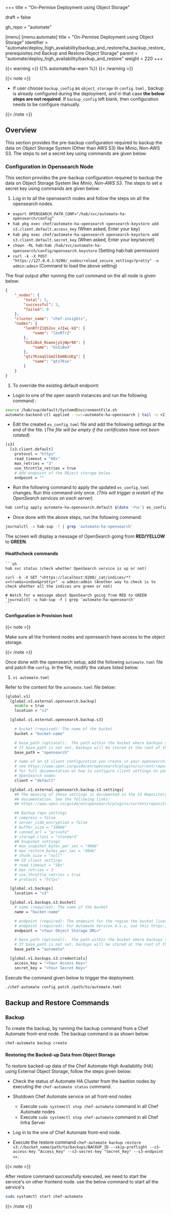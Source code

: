 +++
title = "On-Permise Deployment using Object Storage"

draft = false

gh_repo = "automate"

[menu]
  [menu.automate]
    title = "On-Permise Deployment using Object Storage"
    identifier = "automate/deploy_high_availability/backup_and_restore/ha_backup_restore_prerequisites.md Backup and Restore Object Storage"
    parent = "automate/deploy_high_availability/backup_and_restore"
    weight = 220
+++

{{< warning >}}
{{% automate/ha-warn %}}
{{< /warning >}}

{{< note >}}

- If user choose `backup_config` as `object_storage` in `config.toml,` backup is already configured during the deployment, and in that case **the below steps are not required**. If `backup_config` left blank, then configuration needs to be configure manually.

{{< /note >}}

## Overview

This section provides the pre-backup configuration required to backup the data on Object Storage System (Other than AWS S3) like Minio, Non-AWS S3. The steps to set a secret key using commands are given below:

### Configuration in Opensearch Node

This section provides the pre-backup configuration required to backup the data on Object Storage System like _Minio_, _Non-AWS S3_. The steps to set a secret key using commands are given below:

1. Log in to all the opensearch nodes and follow the steps on all the opensearch nodes.

- `export OPENSEARCH_PATH_CONF="/hab/svc/automate-ha-opensearch/config"`
- `hab pkg exec chef/automate-ha-opensearch opensearch-keystore add s3.client.default.access_key` (When asked, Enter your key)
- `hab pkg exec chef/automate-ha-opensearch opensearch-keystore add s3.client.default.secret_key` (When asked, Enter your key/secret)
- `chown -RL hab:hab /hab/svc/automate-ha-opensearch/config/opensearch.keystore` (Setting hab:hab permission)
- `curl -k -X POST "https://127.0.0.1:9200/_nodes/reload_secure_settings?pretty" -u admin:admin` (Command to load the above setting)

The final output after running the curl command on the all node is given below:

```json
{
	"_nodes": {
		"total": 3,
		"successful": 3,
		"failed": 0
	},
	"cluster_name": "chef-insights",
	"nodes": {
		"lenRTrZ1QS2uv_vJIwL-kQ": {
			"name": "lenRTrZ"
		},
		"Us5iBo4_RoaeojySjWpr9A": {
			"name": "Us5iBo4"
		},
		"qtz7KseqSlGm2lEm0BiUEg": {
			"name": "qtz7Kse"
		}
	}
}
```

1. To override the existing default endpoint:

- Login to one of the open search instances and run the following command :

```sh
source /hab/sup/default/SystemdEnvironmentFile.sh
automate-backend-ctl applied --svc=automate-ha-opensearch | tail -n +2 > es_config.toml
```

- Edit the created `es_config.toml` file and add the following settings at the end of the file. (_The file will be empty if the certificates have not been rotated_)

```sh
[s3]
  [s3.client.default]
    protocol = "https"
    read_timeout = "60s"
    max_retries = "3"
    use_throttle_retries = true
    # Add endpoint of the Object storage below
    endpoint = ""
```

- Run the following command to apply the updated `es_config.toml` changes. Run this command only once. (_This will trigger a restart of the OpenSearch services on each server_)

```sh
hab config apply automate-ha-opensearch.default $(date '+%s') es_config.toml
```

- Once done with the above steps, run the following command:

```sh
journalctl -u hab-sup -f | grep 'automate-ha-opensearch'
```

The screen will display a message of OpenSearch going from **RED/YELLOW** to **GREEN**.

#### Healthcheck commands

    ```sh
    hab svc status (check whether OpenSearch service is up or not)

    curl -k -X GET "<https://localhost:9200/_cat/indices/*?v=true&s=index&pretty>" -u admin:admin (Another way to check is to check whether all the indices are green or not)

    # Watch for a message about OpenSearch going from RED to GREEN
    `journalctl -u hab-sup -f | grep 'automate-ha-opensearch'
    ```

#### Configuration in Provision host

{{< note >}}

Make sure all the frontend nodes and opensearch have access to the object storage.

{{< /note >}}

Once done with the opensearch setup, add the following `automate.toml` file and patch the `config`. In the file, modify the values listed below:

1. `vi automate.toml`

Refer to the content for the `automate.toml` file below:

```sh
[global.v1]
  [global.v1.external.opensearch.backup]
    enable = true
    location = "s3"

  [global.v1.external.opensearch.backup.s3]

    # bucket (required): The name of the bucket
    bucket = "bucket-name"

    # base_path (optional):  The path within the bucket where backups should be stored
    # If base_path is not set, backups will be stored at the root of the bucket.
    base_path = "opensearch"

    # name of an s3 client configuration you create in your opensearch.yml
    # see https://www.open.co/guide/en/opensearch/plugins/current/repository-s3-client.html
    # for full documentation on how to configure client settings on your
    # OpenSearch nodes
    client = "default"

  [global.v1.external.opensearch.backup.s3.settings]
    ## The meaning of these settings is documented in the S3 Repository Plugin
    ## documentation. See the following links:
    ## https://www.open.co/guide/en/opensearch/plugins/current/repository-s3-repository.html

    ## Backup repo settings
    # compress = false
    # server_side_encryption = false
    # buffer_size = "100mb"
    # canned_acl = "private"
    # storage_class = "standard"
    ## Snapshot settings
    # max_snapshot_bytes_per_sec = "40mb"
    # max_restore_bytes_per_sec = "40mb"
    # chunk_size = "null"
    ## S3 client settings
    # read_timeout = "50s"
    # max_retries = 3
    # use_throttle_retries = true
    # protocol = "https"

  [global.v1.backups]
    location = "s3"

  [global.v1.backups.s3.bucket]
    # name (required): The name of the bucket
    name = "bucket-name"

    # endpoint (required): The endpoint for the region the bucket lives in for Automate Version 3.x.y
    # endpoint (required): For Automate Version 4.x.y, use this https://s3.amazonaws.com
    endpoint = "<Your Object Storage URL>"

    # base_path (optional):  The path within the bucket where backups should be stored
    # If base_path is not set, backups will be stored at the root of the bucket.
    base_path = "automate"

  [global.v1.backups.s3.credentials]
    access_key = "<Your Access Key>"
    secret_key = "<Your Secret Key>"
```

Execute the command given below to trigger the deployment.

```sh
./chef-automate config patch /path/to/automate.toml
```

## Backup and Restore Commands

### Backup

To create the backup, by running the backup command from a Chef Automate front-end node. The backup command is as shown below:

```cmd
chef-automate backup create
```

<!-- ### Restore

This section includes the procedure to restore backed-up data of the Chef Automate High Availability (HA) using File System.

Restore operation restores all the data while the backup is going on. The restore operation stops will the ongoing backup procedure. Let's understand the whole process by a scenario:

-   Create a automate _UserA_ and generate an API token named _Token1_ for _UserA_.
-   Create a backup, and let's assume the back id to be _20220708044530_.
-   Create a new user _UserB_ and a respective API token named _Token2_.
-   Now, suppose you want to restore data in the same automate cluster. In that case, the data will only be stored for _UserA_ with its token as the backup bundle only contains the _UserA_, and the _UserB_ is not available in the backup bundle. -->

#### Restoring the Backed-up Data from Object Storage

To restore backed-up data of the Chef Automate High Availability (HA) using External Object Storage, follow the steps given below:

- Check the status of Automate HA Cluster from the bastion nodes by executing the `chef-automate status` command.

- Shutdown Chef Automate service on all front-end nodes

  - Execute `sudo systemctl stop chef-automate` command in all Chef Automate nodes
  - Execute `sudo systemctl stop chef-automate` command in all Chef Infra Server

- Log in to the one of Chef Automate front-end node.

- Execute the restore command `chef-automate backup restore s3://bucket_name/path/to/backups/BACKUP_ID --skip-preflight --s3-access-key "Access_Key" --s3-secret-key "Secret_Key" --s3-endpoint <>`.

{{< note >}}

After restore command successfully executed, we need to start the service's on other frontend node. use the below command to start all the service's
  
  ```sh
  sudo systemctl start chef-automate
  ```

{{< /note >}}